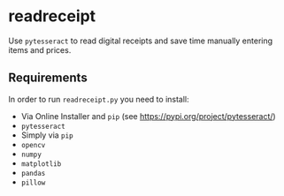 # readreceipt
Use `pytesseract` to read digital receipts and save time manually entering items and prices.

## Requirements
In order to run `readreceipt.py` you need to install:
* Via Online Installer and `pip` (see https://pypi.org/project/pytesseract/)
* `pytesseract`
* Simply via `pip`
* `opencv`
* `numpy`
* `matplotlib`
* `pandas`
* `pillow`

